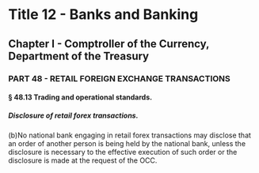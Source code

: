 
# Title 12 - Banks and Banking
## Chapter I - Comptroller of the Currency, Department of the Treasury
### PART 48 - RETAIL FOREIGN EXCHANGE TRANSACTIONS
#### § 48.13 Trading and operational standards.
##### Disclosure of retail forex transactions.

(b)No national bank engaging in retail forex transactions may disclose that an order of another person is being held by the national bank, unless the disclosure is necessary to the effective execution of such order or the disclosure is made at the request of the OCC.
